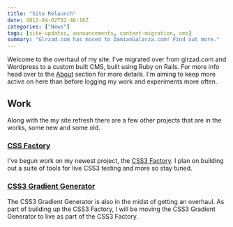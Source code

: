 ```yaml
---
title: "Site Relaunch"
date: 2012-04-02T02:46:16Z
categories: ["News"]
tags: [site-updates, announcements, content-migration, cms]
summary: "Glrzad.com has moved to DamianGalarza.com! Find out more."
---
```


Welcome to the overhaul of my site. I've migrated over from glrzad.com and Wordpress to a custom built CMS, built using Ruby on Rails. For more info head over to the [About](/about) section for more details. I'm aiming to keep more active on here than before logging my work and experiments more often.

## Work

Along with the my site refresh there are a few other projects that are in the works, some new and some old.

### [CSS Factory](http://www.css3factory.com)

I've begun work on my newest project, the [CSS3 Factory](http://www.css3factory.com). I plan on building out a suite of tools for live CSS3 testing and more so stay tuned.

### [CSS3 Gradient Generator](http://gradients.glrzad.com)

The CSS3 Gradient Generator is also in the midst of getting an overhaul. As part of building up the CSS3 Factory, I will be moving the CSS3 Gradient Generator to live as part of the CSS3 Factory.
